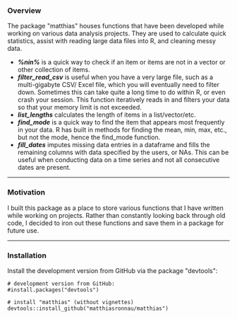 ### Overview
The package "matthias" houses functions that have been developed while working on various data analysis projects. They are used to calculate quick statistics, assist with reading large data files into R, and cleaning messy data.

* **_%nin%_** is a quick way to check if an item or items are not in a vector or other collection of items.
* **_filter_read_csv_** is useful when you have a very large file, such as a multi-gigabyte CSV/ Excel file, which you will eventually need to filter down. Sometimes this can take quite a long time to do within R, or even crash your session. This function iteratively reads in and filters your data so that your memory limit is not exceeded.
* **_list_lengths_** calculates the length of items in a list/vector/etc.
* **_find_mode_** is a quick way to find the item that appears most frequently in your data. R has built in methods for finding the mean, min, max, etc., but not the mode, hence the find_mode function.
* **_fill_dates_** imputes missing data entries in a dataframe and fills the remaining columns with data specified by the users, or NAs. This can be useful when conducting data on a time series and not all consecutive dates are present.

___
### Motivation
I built this package as a place to store various functions that I have written while working on projects. Rather than constantly looking back through old code, I decided to iron out these functions and save them in a package for future use.
___
### Installation
Install the development version from GitHub via the package "devtools":
    
    # development version from GitHub:
    #install.packages("devtools") 

    # install "matthias" (without vignettes)
    devtools::install_github("matthiasronnau/matthias")
